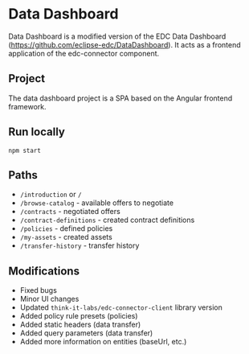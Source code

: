 # Data Dashboard

Data Dashboard is a modified version of the
EDC Data Dashboard (https://github.com/eclipse-edc/DataDashboard).
It acts as a frontend application of the edc-connector component.

## Project
The data dashboard project is a SPA based on the Angular frontend framework.

## Run locally
`npm start`

## Paths
- `/introduction` or `/`
- `/browse-catalog` - available offers to negotiate
- `/contracts` - negotiated offers
- `/contract-definitions` - created contract definitions
- `/policies` - defined policies
- `/my-assets` - created assets
- `/transfer-history` - transfer history

## Modifications
- Fixed bugs
- Minor UI changes
- Updated `think-it-labs/edc-connector-client` library version
- Added policy rule presets (policies)
- Added static headers (data transfer)
- Added query parameters (data transfer)
- Added more information on entities (baseUrl, etc.)